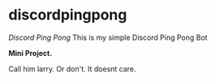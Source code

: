 # discordpingpong
*Discord Ping Pong*
This is my simple Discord Ping Pong Bot


**Mini Project.**

Call him larry. Or don't. It doesnt care. 

